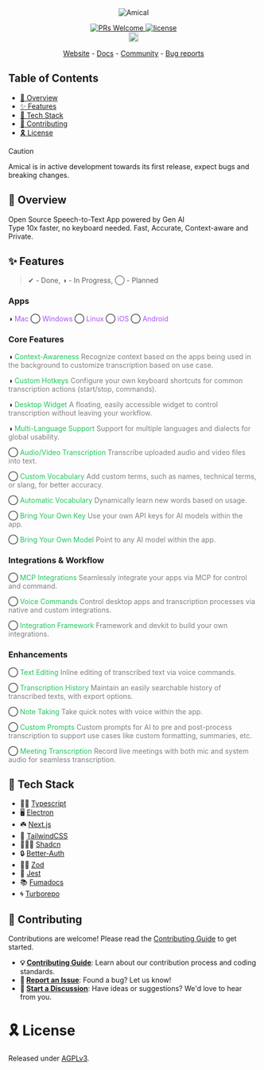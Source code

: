 <!-- Markdown with HTML -->
<div align="center">
<picture>
  <source media="(prefers-color-scheme: dark)" srcset="https://amical.ai/github-readme-header-dark.png">
  <source media="(prefers-color-scheme: light)" srcset="https://amical.ai/github-readme-header-light.png">
  <img alt="Amical" src="https://amical.ai/github-readme-header-light.png">
</picture>
</div>

<p align="center">
  <a href='http://makeapullrequest.com'>
    <img alt='PRs Welcome' src='https://img.shields.io/badge/PRs-welcome-brightgreen.svg?style=shields'/>
  </a>
  <a href="https://opensource.org/license/agpl-v3/">
    <img src="https://img.shields.io/github/license/amicalhq/amical?logo=opensourceinitiative&logoColor=white&label=License&color=8A2BE2" alt="license">
  </a>
  <br>
  <a href="https://amical.ai/community">
    <img src="https://img.shields.io/badge/discord-7289da.svg?style=flat-square&logo=discord" alt="discord" style="height: 20px;">
  </a>
</p>

<p align="center">
  <a href="https://amical.ai">Website</a> - <a href="https://amical.ai/docs">Docs</a> - <a href="https://amical.ai/community">Community</a> - <a href="https://github.com/amicalhq/amical/issues/new?assignees=&labels=bug&template=bug_report.md">Bug reports</a>
</p>

## Table of Contents

- [🔮 Overview](#-overview)
- [✨ Features](#-features)
- [🔰 Tech Stack](#-tech-stack)
- [🤗 Contributing](#-contributing)
- [🎗 License](#-license)

> [!CAUTION]
> Amical is in active development towards its first release, expect bugs and breaking changes.

## 🔮 Overview

Open Source Speech-to-Text App powered by Gen AI\
Type 10x faster, no keyboard needed. Fast, Accurate, Context-aware and Private.

## ✨ Features
> ✔︎ - Done, ◑ - In Progress, ◯ - Planned
### Apps

◑<span style="color: #a855f7"> Mac</span>
◯<span style="color: #a855f7"> Windows</span>
◯<span style="color: #a855f7"> Linux</span>
◯<span style="color: #a855f7"> iOS</span>
◯<span style="color: #a855f7"> Android</span>

### Core Features

◑<span style="color: #22C55E"> Context-Awareness</span>
<span style="color: #808080">Recognize context based on the apps being used in the background to customize transcription based on use case.</span>

◑<span style="color: #22C55E"> Custom Hotkeys</span>
<span style="color: #808080">Configure your own keyboard shortcuts for common transcription actions (start/stop, commands).</span>

◑<span style="color: #22C55E"> Desktop Widget</span>
<span style="color: #808080">A floating, easily accessible widget to control transcription without leaving your workflow.</span>

◑<span style="color: #22C55E"> Multi-Language Support</span>
<span style="color: #808080">Support for multiple languages and dialects for global usability.</span>

◯<span style="color: #22C55E"> Audio/Video Transcription</span>
<span style="color: #808080">Transcribe uploaded audio and video files into text.</span>

◯<span style="color: #22C55E"> Custom Vocabulary</span>
<span style="color: #808080">Add custom terms, such as names, technical terms, or slang, for better accuracy.</span>

◯<span style="color: #22C55E"> Automatic Vocabulary</span>
<span style="color: #808080">Dynamically learn new words based on usage.</span>

◯<span style="color: #22C55E"> Bring Your Own Key</span>
<span style="color: #808080">Use your own API keys for AI models within the app.</span>

◯<span style="color: #22C55E"> Bring Your Own Model</span>
<span style="color: #808080">Point to any AI model within the app.</span>

### Integrations & Workflow

◯<span style="color: #22C55E"> MCP Integrations</span>
<span style="color: #808080">Seamlessly integrate your apps via MCP for control and command.</span>

◯<span style="color: #22C55E"> Voice Commands</span>
<span style="color: #808080">Control desktop apps and transcription processes via native and custom integrations.</span>

◯<span style="color: #22C55E"> Integration Framework</span>
<span style="color: #808080">Framework and devkit to build your own integrations.</span>

### Enhancements

◯<span style="color: #22C55E"> Text Editing</span>
<span style="color: #808080">Inline editing of transcribed text via voice commands.</span>

◯<span style="color: #22C55E"> Transcription History</span>
<span style="color: #808080">Maintain an easily searchable history of transcribed texts, with export options.</span>

◯<span style="color: #22C55E"> Note Taking</span>
<span style="color: #808080">Take quick notes with voice within the app.</span>

◯<span style="color: #22C55E"> Custom Prompts</span>
<span style="color: #808080">Custom prompts for AI to pre and post-process transcription to support use cases like custom formatting, summaries, etc.</span>

◯<span style="color: #22C55E"> Meeting Transcription</span>
<span style="color: #808080">Record live meetings with both mic and system audio for seamless transcription.</span>

## 🔰 Tech Stack

- 🧑‍💻 [Typescript](https://www.typescriptlang.org/)
- 🖥️ [Electron](https://electronjs.org/)
- ☘️ [Next.js](https://nextjs.org/)
- 🎨 [TailwindCSS](https://tailwindcss.com/)
- 🧑🏼‍🎨 [Shadcn](https://ui.shadcn.com/)
- 🔒 [Better-Auth](https://better-auth.com/)
- 🧘‍♂️ [Zod](https://zod.dev/)
- 🐞 [Jest](https://jestjs.io/)
- 📚 [Fumadocs](https://github.com/fuma-nama/fumadocs)
- 🌀 [Turborepo](https://turbo.build/)

## 🤗 Contributing

Contributions are welcome! Please read the [Contributing Guide][contributing] to get started.

- **💡 [Contributing Guide][contributing]**: Learn about our contribution process and coding standards.
- **🐛 [Report an Issue][issues]**: Found a bug? Let us know!
- **💬 [Start a Discussion][discussions]**: Have ideas or suggestions? We'd love to hear from you.

# 🎗 License

Released under [AGPLv3][license].

<!-- REFERENCE LINKS -->
[contributing]: https://github.com/amicalhq/amical/blob/main/CONTRIBUTING.md
[license]: https://github.com/amicalhq/amical/blob/main/LICENSE
[discussions]: https://discuss.amical.ai
[issues]: https://github.com/amicalhq/amical/issues
[pulls]: https://github.com/amicalhq/amical/pulls "submit a pull request"